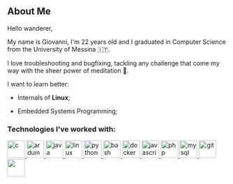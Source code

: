 ## About Me

Hello wanderer,

My name is Giovanni, I'm 22 years old and I graduated in Computer Science from the University of Messina 🇮🇹. 

I love troubleshooting and bugfixing, tackling any challenge that come my way with the sheer power of meditation 🧠.
  
I want to learn better:
- Internals of **Linux**;

- Embedded Systems Programming;


<h3>Technologies I've worked with:</h3>

<p>
  <a href="https://www.cprogramming.com/" target="_blank" rel="noreferrer">
     <img src="https://cdn.jsdelivr.net/gh/devicons/devicon@latest/icons/c/c-original.svg" alt="c" width="40" height="40" />
  </a>
    <a href="https://www.arduino.com/" target="_blank" rel="noreferrer">
      <img src="https://cdn.jsdelivr.net/gh/devicons/devicon@latest/icons/arduino/arduino-original-wordmark.svg" alt="arduino" width="40" height="40" />
    </a>

  <a href="https://www.java.com/" target="_blank" rel="noreferrer">
     <img src="https://cdn.jsdelivr.net/gh/devicons/devicon@latest/icons/java/java-original.svg" alt="java" width="40" height="40" />
  </a>

  <a href="https://www.linux.org/" target="_blank" rel="noreferrer">
     <img src="https://cdn.jsdelivr.net/gh/devicons/devicon@latest/icons/linux/linux-original.svg" alt="linux" width="40" height="40" />
  </a>
  <a href="https://www.python.org" target="_blank" rel="noreferrer">
     <img src="https://cdn.jsdelivr.net/gh/devicons/devicon@latest/icons/python/python-original.svg" alt="python" width="40" height="40" />
  </a>

   <a href="https://www.gnu.org/software/bash/" target="_blank" rel="noreferrer">
    <img src="https://cdn.jsdelivr.net/gh/devicons/devicon@latest/icons/bash/bash-original.svg" alt="bash" width="40" height="40" />
  </a>
  <a href="https://www.docker.com/" target="_blank" rel="noreferrer">
    <img src="https://cdn.jsdelivr.net/gh/devicons/devicon@latest/icons/docker/docker-original-wordmark.svg" alt="docker" width="40" height="40" />
  </a>
  
  <a href="https://developer.mozilla.org/en-US/docs/Web/JavaScript" target="_blank" rel="noreferrer">
     <img src="https://cdn.jsdelivr.net/gh/devicons/devicon@latest/icons/javascript/javascript-original.svg" alt="javascript" width="40" height="40" />
  </a>
  <a href="https://www.php.net" target="_blank" rel="noreferrer">
     <img src="https://cdn.jsdelivr.net/gh/devicons/devicon@latest/icons/php/php-original.svg" alt="php" width="40" height="40" />
  </a>
  <a href="https://www.mysql.com/" target="_blank" rel="noreferrer">
    <img src="https://cdn.jsdelivr.net/gh/devicons/devicon@latest/icons/mysql/mysql-original-wordmark.svg" alt="mysql" width="40" height="40" />
  </a>
  <a href="https://git-scm.com/" target="_blank" rel="noreferrer">
     <img src="https://cdn.jsdelivr.net/gh/devicons/devicon@latest/icons/git/git-original-wordmark.svg" alt="git" width="40" height="40" />
  </a>



    
  <a href="https://www.mathworks.com/" target="_blank" rel="noreferrer">
 <img src="https://cdn.jsdelivr.net/gh/devicons/devicon@latest/icons/matlab/matlab-original.svg" width="40" height="40" />
  </a>
